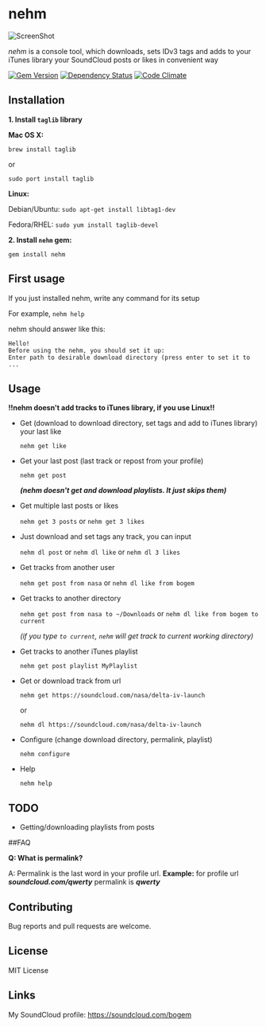 # nehm

![ScreenShot](https://raw.github.com/bogem/nehm/master/Screenshots/screenshot.png)

*nehm* is a console tool, which downloads, sets IDv3 tags and adds to your iTunes library your SoundCloud posts or likes in convenient way

[![Gem Version](https://badge.fury.io/rb/nehm.svg)](http://badge.fury.io/rb/nehm)
[![Dependency Status](https://gemnasium.com/bogem/nehm.svg)](https://gemnasium.com/bogem/nehm)
[![Code Climate](https://codeclimate.com/github/bogem/nehm/badges/gpa.svg)](https://codeclimate.com/github/bogem/nehm)

## Installation

**1. Install `taglib` library**

**Mac OS X:**

`brew install taglib`

or

`sudo port install taglib`

**Linux:**

Debian/Ubuntu: `sudo apt-get install libtag1-dev`

Fedora/RHEL: `sudo yum install taglib-devel`

**2. Install `nehm` gem:**

`gem install nehm`

## First usage

If you just installed nehm, write any command for its setup

For example, `nehm help`

nehm should answer like this:
```
Hello!
Before using the nehm, you should set it up:
Enter path to desirable download directory (press enter to set it to ...
```

## Usage

**!!nehm doesn't add tracks to iTunes library, if you use Linux!!**

* Get (download to download directory, set tags and add to iTunes library) your last like

  `nehm get like`

* Get your last post (last track or repost from your profile)

  `nehm get post`

   ***(nehm doesn't get and download playlists. It just skips them)***

* Get multiple last posts or likes

  `nehm get 3 posts` or `nehm get 3 likes`

* Just download and set tags any track, you can input

  `nehm dl post` or `nehm dl like` or `nehm dl 3 likes`

* Get tracks from another user

  `nehm get post from nasa` or `nehm dl like from bogem`

* Get tracks to another directory

  `nehm get post from nasa to ~/Downloads` or `nehm dl like from bogem to current`

  *(if you type `to current`, `nehm` will get track to current working directory)*

* Get tracks to another iTunes playlist

  `nehm get post playlist MyPlaylist`

* Get or download track from url

  `nehm get https://soundcloud.com/nasa/delta-iv-launch`

  or

  `nehm dl https://soundcloud.com/nasa/delta-iv-launch`

* Configure (change download directory, permalink, playlist)

  `nehm configure`

* Help

  `nehm help`

## TODO

* Getting/downloading playlists from posts

##FAQ

**Q: What is permalink?**

A: Permalink is the last word in your profile url. **Example:** for profile url ***soundcloud.com/qwerty*** permalink is ***qwerty***

## Contributing

Bug reports and pull requests are welcome.

## License

MIT License

## Links

My SoundCloud profile: https://soundcloud.com/bogem
